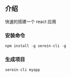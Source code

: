 ## 介绍

快速的搭建一个 react 应用

### 安装命令

```js
npm install -g serein-cli -g
```

### 生成项目

```js
serein-cli myapp
```
